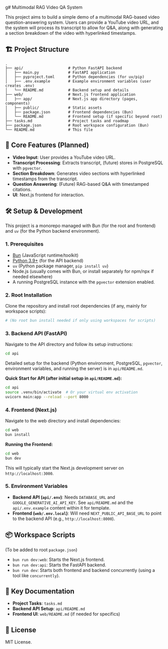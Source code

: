 g# Multimodal RAG Video QA System

This project aims to build a simple demo of a multimodal RAG-based video question-answering system. Users can provide a YouTube video URL, and the system will process its transcript to allow for Q&A, along with generating a section breakdown of the video with hyperlinked timestamps.

## 🏗️ Project Structure

```
.
├── api/                    # Python FastAPI backend
│   ├── main.py             # FastAPI application
│   ├── pyproject.toml      # Python dependencies (for uv/pip)
│   ├── .env.example        # Example environment variables (user creates .env)
│   └── README.md           # Backend setup and details
├── web/                    # Next.js frontend application
│   ├── app/                # Next.js app directory (pages, components)
│   ├── public/             # Static assets
│   ├── package.json        # Frontend dependencies (Bun)
│   └── README.md           # Frontend setup (if specific beyond root)
├── tasks.md                # Project tasks and roadmap
├── package.json            # Root workspace configuration (Bun)
└── README.md               # This file
```

## 🚀 Core Features (Planned)

-   **Video Input**: User provides a YouTube video URL.
-   **Transcript Processing**: Extracts transcript, (future) stores in PostgreSQL with `pgvector`.
-   **Section Breakdown**: Generates video sections with hyperlinked timestamps from the transcript.
-   **Question Answering**: (Future) RAG-based Q&A with timestamped citations.
-   **UI**: Next.js frontend for interaction.

## 🛠️ Setup & Development

This project is a monorepo managed with Bun (for the root and frontend) and `uv` (for the Python backend environment).

### 1. Prerequisites

-   [Bun](https://bun.sh) (JavaScript runtime/toolkit)
-   [Python 3.9+](https://python.org) (for the API backend)
-   `uv` (Python package manager, `pip install uv`)
-   Node.js (usually comes with Bun, or install separately for npm/npx if needed elsewhere)
-   A running PostgreSQL instance with the `pgvector` extension enabled.

### 2. Root Installation

Clone the repository and install root dependencies (if any, mainly for workspace scripts):

```bash
# (No root bun install needed if only using workspaces for scripts)
```

### 3. Backend API (FastAPI)

Navigate to the API directory and follow its setup instructions:

```bash
cd api
```

Detailed setup for the backend (Python environment, PostgreSQL, `pgvector`, environment variables, and running the server) is in `api/README.md`.

**Quick Start for API (after initial setup in `api/README.md`):**
```bash
cd api
source .venv/bin/activate  # Or your virtual env activation
uvicorn main:app --reload --port 8000
```

### 4. Frontend (Next.js)

Navigate to the web directory and install dependencies:

```bash
cd web
bun install
```

**Running the Frontend:**
```bash
cd web
bun dev
```

This will typically start the Next.js development server on `http://localhost:3000`.

### 5. Environment Variables

-   **Backend API (`api/.env`)**: Needs `DATABASE_URL` and `GOOGLE_GENERATIVE_AI_API_KEY`. See `api/README.md` and the `api/.env.example` content within it for template.
-   **Frontend (`web/.env.local`)**: Will need `NEXT_PUBLIC_API_BASE_URL` to point to the backend API (e.g., `http://localhost:8000`).

## 📦 Workspace Scripts

(To be added to root `package.json`)

-   `bun run dev:web`: Starts the Next.js frontend.
-   `bun run dev:api`: Starts the FastAPI backend.
-   `bun run dev`: Starts both frontend and backend concurrently (using a tool like `concurrently`).

## 📖 Key Documentation

-   **Project Tasks**: `tasks.md`
-   **Backend API Setup**: `api/README.md`
-   **Frontend UI**: `web/README.md` (if needed for specifics)

## 📄 License

MIT License. 